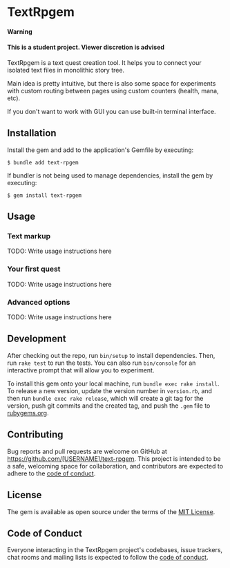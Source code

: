 # TextRpgem
#### Warning
#### This is a student project. Viewer discretion is advised
TextRpgem is a text quest creation tool.
It helps you to connect your isolated text files in monolithic story tree.

Main idea is pretty intuitive, but there is also some space for experiments with
custom routing between pages using custom counters (health, mana, etc).

If you don't want to work with GUI you can use built-in terminal interface.

## Installation

Install the gem and add to the application's Gemfile by executing:

    $ bundle add text-rpgem

If bundler is not being used to manage dependencies, install the gem by executing:

    $ gem install text-rpgem

## Usage

### Text markup
TODO: Write usage instructions here

### Your first quest
TODO: Write usage instructions here

### Advanced options
TODO: Write usage instructions here

## Development

After checking out the repo, run `bin/setup` to install dependencies. Then, run `rake test` to run the tests. You can also run `bin/console` for an interactive prompt that will allow you to experiment.

To install this gem onto your local machine, run `bundle exec rake install`. To release a new version, update the version number in `version.rb`, and then run `bundle exec rake release`, which will create a git tag for the version, push git commits and the created tag, and push the `.gem` file to [rubygems.org](https://rubygems.org).

## Contributing

Bug reports and pull requests are welcome on GitHub at https://github.com/[USERNAME]/text-rpgem. This project is intended to be a safe, welcoming space for collaboration, and contributors are expected to adhere to the [code of conduct](https://github.com/[USERNAME]/text-rpgem/blob/master/CODE_OF_CONDUCT.md).

## License

The gem is available as open source under the terms of the [MIT License](https://opensource.org/licenses/MIT).

## Code of Conduct

Everyone interacting in the TextRpgem project's codebases, issue trackers, chat rooms and mailing lists is expected to follow the [code of conduct](https://github.com/[USERNAME]/text-rpgem/blob/master/CODE_OF_CONDUCT.md).
